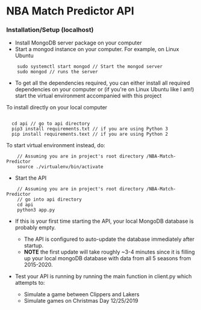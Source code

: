 # NBA Match Predictor API

### Installation/Setup (localhost)

- Install MongoDB server package on your computer
- Start a mongod instance on your computer. For example, on Linux Ubuntu

```
    sudo systemctl start mongod // Start the mongod server
    sudo mongod // runs the server
```

- To get all the dependencies required, you can either install all required dependencies on your computer or (if you're on Linux Ubuntu like I am!) start the virtual environment accompanied with this project

To install directly on your local computer

```

  cd api // go to api directory
  pip3 install requirements.txt // if you are using Python 3
  pip install requirements.text // if you are using Python 2

```

To start virtual environment instead, do:

```
    // Assuming you are in project's root directory /NBA-Match-Predictor
    source ./virtualenv/bin/activate

```

- Start the API

```
    // Assuming you are in project's root directory /NBA-Match-Predictor
    // go into api directory
    cd api
    python3 app.py
```

- If this is your first time starting the API, your local MongoDB database is probably empty.

  - The API is configured to auto-update the database immediately after startup.
  - **NOTE** the first update will take roughly ~3-4 minutes since it is filling up your local mongoDB database with data from all 5 seasons from 2015-2020.

- Test your API is running by running the main function in client.py which attempts to:
  - Simulate a game between Clippers and Lakers
  - Simulate games on Christmas Day 12/25/2019
